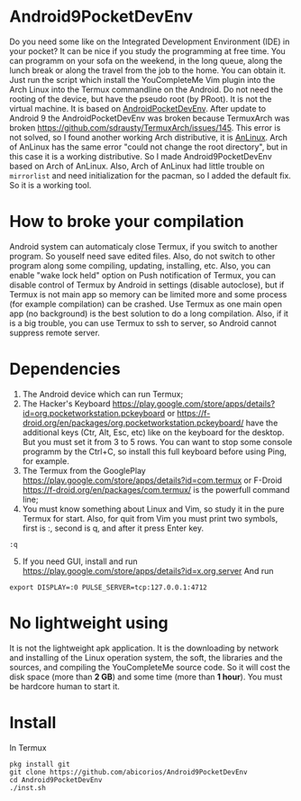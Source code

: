 # Android9PocketDevEnv
Do you need some like on the Integrated Development Environment (IDE) in your pocket? It can be nice if you study the programming at free time. You can programm on your sofa on the weekend, in the long queue, along the lunch break or along the travel from the job to the home. You can obtain it. Just run the script which install the YouCompleteMe Vim plugin into the Arch Linux into the Termux commandline on the Android. Do not need the rooting of the device, but have the pseudo root (by PRoot). It is not the virtual machine.
It is based on [AndroidPocketDevEnv](https://github.com/abicorios/AndroidPocketDevEnv). After update to Android 9 the AndroidPocketDevEnv was broken because TermuxArch was broken https://github.com/sdrausty/TermuxArch/issues/145. This error is not solved, so I found another working Arch distributive, it is [AnLinux](https://github.com/EXALAB/AnLinux-App). Arch of AnLinux has the same error "could not change the root directory", but in this case it is a working distributive. So I made Android9PocketDevEnv based on Arch of AnLinux.
Also, Arch of AnLinux had little trouble on `mirrorlist` and need initialization for the pacman, so I added the default fix. So it is a working tool.

# How to broke your compilation
Android system can automaticaly close Termux, if you switch to another program. So youself need save edited files. Also, do not switch to other program along some compiling, updating, installing, etc. Also, you can enable "wake lock held" option on Push notification of Termux, you can disable control of Termux by Android in settings (disable autoclose), but if Termux is not main app so memory can be limited more and some process (for example compilation) can be crashed. Use Termux as one main open app (no background) is the best solution to do a long compilation. Also, if it is a big trouble, you can use Termux to ssh to server, so Android cannot suppress remote server.

# Dependencies
1. The Android device which can run Termux;
2. The Hacker's Keyboard https://play.google.com/store/apps/details?id=org.pocketworkstation.pckeyboard or https://f-droid.org/en/packages/org.pocketworkstation.pckeyboard/ have the additional keys  (Ctr, Alt, Esc, etc) like on the keyboard for the desktop. But you must set it from 3 to 5 rows. You can want to stop some console programm by the Ctrl+C, so install this full keyboard before using Ping, for example.
3. The Termux from the GooglePlay https://play.google.com/store/apps/details?id=com.termux or F-Droid https://f-droid.org/en/packages/com.termux/ is the powerfull command line;
4. You must know something about Linux and Vim, so study it in the pure Termux for start. Also, for quit from Vim you must print two symbols, first is :, second is q, and after it press Enter key.
```
:q
```
5. If you need GUI, install and run https://play.google.com/store/apps/details?id=x.org.server
And run 
```
export DISPLAY=:0 PULSE_SERVER=tcp:127.0.0.1:4712
```
# No lightweight using
It is not the lightweight apk application. It is the downloading by network and installing of the Linux operation system, the soft, the libraries and the sources, and compiling the YouCompleteMe source code. So it will cost the disk space (more than **2 GB**) and some time (more than **1 hour**). You must be hardcore human to start it.
# Install
In Termux
```
pkg install git
git clone https://github.com/abicorios/Android9PocketDevEnv
cd Android9PocketDevEnv
./inst.sh
```
